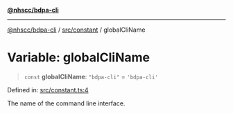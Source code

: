 [**@nhscc/bdpa-cli**](../../../README.md)

***

[@nhscc/bdpa-cli](../../../README.md) / [src/constant](../README.md) / globalCliName

# Variable: globalCliName

> `const` **globalCliName**: `"bdpa-cli"` = `'bdpa-cli'`

Defined in: [src/constant.ts:4](https://github.com/nhscc/bdpa-cli/blob/cc06230b8b3c4bd28c3da1903ce886e7c819a1ce/src/constant.ts#L4)

The name of the command line interface.
